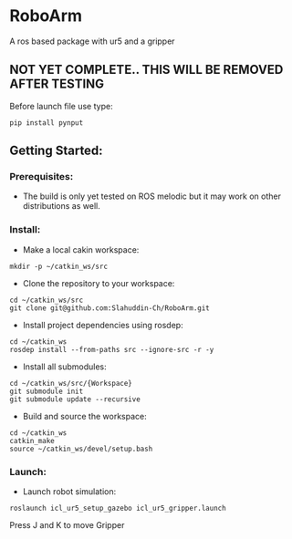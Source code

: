# RoboArm

A ros based package with ur5 and a gripper
## NOT YET COMPLETE.. THIS WILL BE REMOVED AFTER TESTING
Before launch file use type:
```
pip install pynput

```
## Getting Started:

### Prerequisites:

- The build is only yet tested on ROS melodic but it may work on other distributions as well.

### Install:

- Make a local cakin workspace:
```
mkdir -p ~/catkin_ws/src
```
- Clone the repository to your workspace:
```
cd ~/catkin_ws/src
git clone git@github.com:Slahuddin-Ch/RoboArm.git
```

- Install project dependencies using rosdep:
```
cd ~/catkin_ws
rosdep install --from-paths src --ignore-src -r -y
```
- Install all submodules:
```
cd ~/catkin_ws/src/{Workspace}
git submodule init
git submodule update --recursive
```

- Build and source the workspace:
```
cd ~/catkin_ws
catkin_make
source ~/catkin_ws/devel/setup.bash
```

### Launch:

- Launch robot simulation:
```
roslaunch icl_ur5_setup_gazebo icl_ur5_gripper.launch
```

Press J and K to move Gripper
